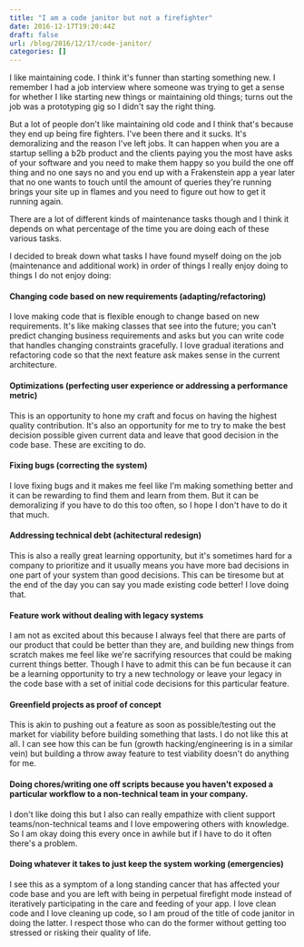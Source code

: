 ```yaml
---
title: "I am a code janitor but not a firefighter"
date: 2016-12-17T19:20:44Z
draft: false
url: /blog/2016/12/17/code-janitor/
categories: []
---
```


I like maintaining code. I think it's funner than starting something new. I remember I had a job interview where someone was trying to get a sense for whether I like starting new things or maintaining old things; turns out the job was a prototyping gig so I didn't say the right thing.

But a lot of people don't like maintaining old code and I think that's because they end up being fire fighters. I've been there and it sucks. It's demoralizing and the reason I've left jobs. It can happen when you are a startup selling a b2b product and the clients paying you the most have asks of your software and you need to make them happy so you build the one off thing and no one says no and you end up with a Frakenstein app a year later that no one wants to touch until the amount of queries they're running brings your site up in flames and you need to figure out how to get it running again.

There are a lot of different kinds of maintenance tasks though and I think it depends on what percentage of the time you are doing each of these various tasks. 

I decided to break down what tasks I have found myself doing on the job (maintenance and additional work) in order of things I really enjoy doing to things I do not enjoy doing:

#### Changing code based on new requirements (adapting/refactoring)

  I love making code that is flexible enough to change based on new requirements. It's like making classes that see into the future; you can't predict changing business requirements and asks but you can write code that handles changing constraints gracefully. I love gradual iterations and refactoring code so that the next feature ask makes sense in the current architecture.

#### Optimizations (perfecting user experience or addressing a performance metric)

This is an opportunity to hone my craft and focus on having the highest quality contribution. It's also an opportunity for me to try to make the best decision possible given current data and leave that good decision in the code base. These are exciting to do.

#### Fixing bugs (correcting the system)

I love fixing bugs and it makes me feel like I'm making something better and it can be rewarding to find them and learn from them. But it can be demoralizing if you have to do this too often, so I hope I don't have to do it that much.

#### Addressing technical debt (achitectural redesign)

This is also a really great learning opportunity, but it's sometimes hard for a company to prioritize and it usually means you have more bad decisions in one part of your system than good decisions. This can be tiresome but at the end of the day you can say you made existing code better! I love doing that.

#### Feature work without dealing with legacy systems

I am not as excited about this because I always feel that there are parts of our product that could be better than they are, and building new things from scratch makes me feel like we're sacrifying resources that could be making current things better. Though I have to admit this can be fun because it can be a learning opportunity to try a new technology or leave your legacy in the code base with a set of initial code decisions for this particular feature.

#### Greenfield projects as proof of concept 

This is akin to pushing out a feature as soon as possible/testing out the market for viability before building something that lasts. I do not like this at all. I can see how this can be fun (growth hacking/engineering is in a similar vein) but building a throw away feature to test viability doesn't do anything for me.

#### Doing chores/writing one off scripts because you haven't exposed a particular workflow to a non-technical team in your company.

I don't like doing this but I also can really empathize with client support teams/non-technical teams and I love empowering others with knowledge. So I am okay doing this every once in awhile but if I have to do it often there's a problem.

#### Doing whatever it takes to just keep the system working (emergencies)

I see this as a symptom of a long standing cancer that has affected your code base and you are left with being in perpetual firefight mode instead of iteratively participating in the care and feeding of your app. I love clean code and I love cleaning up code, so I am proud of the title of code janitor in doing the latter. I respect those who can do the former without getting too stressed or risking their quality of life.









